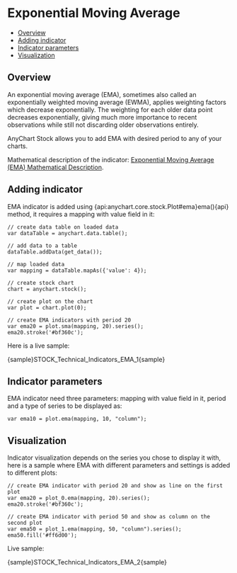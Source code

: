 # Exponential Moving Average

* [Overview](#overview)
* [Adding indicator](#adding_indicator)
* [Indicator parameters](#indicator_parameters)
* [Visualization](#visualization)

## Overview

An exponential moving average (EMA), sometimes also called an exponentially weighted moving average (EWMA), applies weighting factors which decrease exponentially. The weighting for each older data point decreases exponentially, giving much more importance to recent observations while still not discarding older observations entirely.

AnyChart Stock allows you to add EMA with desired period to any of your charts.

Mathematical description of the indicator: [Exponential Moving Average (EMA) Mathematical Description](Mathematical_Description).

## Adding indicator

EMA indicator is added using {api:anychart.core.stock.Plot#ema}ema(){api} method, it requires a mapping with value field in it:

```
// create data table on loaded data
var dataTable = anychart.data.table();

// add data to a table
dataTable.addData(get_data());

// map loaded data
var mapping = dataTable.mapAs({'value': 4});

// create stock chart
chart = anychart.stock();

// create plot on the chart
var plot = chart.plot(0);

// create EMA indicators with period 20
var ema20 = plot.sma(mapping, 20).series();
ema20.stroke('#bf360c');
```

Here is a live sample:

{sample}STOCK\_Technical\_Indicators\_EMA\_1{sample}

## Indicator parameters

EMA indicator need three parameters: mapping with value field in it, period and a type of series to be displayed as:

```
var ema10 = plot.ema(mapping, 10, "column");
```

## Visualization

Indicator visualization depends on the series you chose to display it with, here is a sample where EMA with different parameters and settings is added to different plots:

```
// create EMA indicator with period 20 and show as line on the first plot
var ema20 = plot_0.ema(mapping, 20).series();
ema20.stroke('#bf360c');

// create EMA indicator with period 50 and show as column on the second plot
var ema50 = plot_1.ema(mapping, 50, "column").series();
ema50.fill('#ff6d00');
```

Live sample:

{sample}STOCK\_Technical\_Indicators\_EMA\_2{sample}